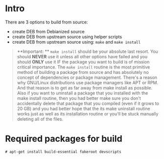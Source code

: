 # Intro
There are 3 options to build from source:
- create DEB from Debianized source
- create DEB from upstream source using helper scripts
- create DEB from upstream source using: `make` and `make install`

> **Important: ** `make install` should be your absolute last resort. You should **NEVER** use it unless all other options have failed and you should **ONLY** use it IF the package you want to build is of mission critical importance. The `make install` routine is the most primitive method of building a package from source and has absolutely no concept of dependencies or package management. There's a reason why GNU/Linux distributions use package managers like APT or RPM. And that reason is to get as far away from make install as possible. Also if you want to uninstall a package that you installed with the make install routine, then you had better make sure you don't accidentally delete that package that you compiled (even if it grows to 20 GB) and you had better hope that the its make uninstall routine works just as well as its installation routine or you'll be stuck manually deleting all of the files.


# Required packages for build
```
# apt-get install build-essential fakeroot devscripts
```
